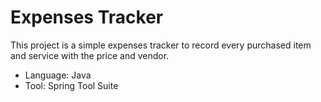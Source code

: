# Expenses Tracker
This project is a simple expenses tracker to record every purchased item and service with the price and vendor.

- Language: Java
- Tool: Spring Tool Suite